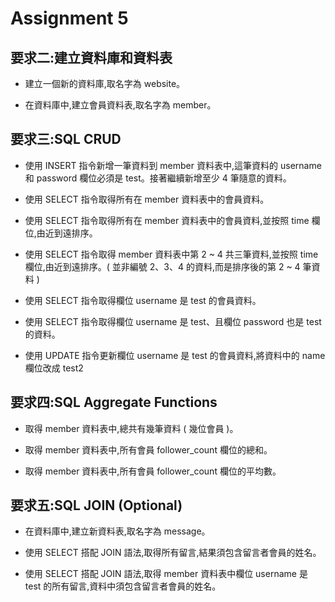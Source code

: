 # Assignment 5

## 要求二:建立資料庫和資料表

* 建立一個新的資料庫,取名字為 website。


* 在資料庫中,建立會員資料表,取名字為 member。



## 要求三:SQL CRUD

* 使用 INSERT 指令新增一筆資料到 member 資料表中,這筆資料的 username 和 password 欄位必須是 test。接著繼續新增至少 4 筆隨意的資料。


* 使用 SELECT 指令取得所有在 member 資料表中的會員資料。


* 使用 SELECT 指令取得所有在 member 資料表中的會員資料,並按照 time 欄位,由近到遠排序。


* 使用 SELECT 指令取得 member 資料表中第 2 ~ 4 共三筆資料,並按照 time 欄位,由近到遠排序。( 並非編號 2、3、4 的資料,而是排序後的第 2 ~ 4 筆資料 )


* 使用 SELECT 指令取得欄位 username 是 test 的會員資料。


* 使用 SELECT 指令取得欄位 username 是 test、且欄位 password 也是 test 的資料。


* 使用 UPDATE 指令更新欄位 username 是 test 的會員資料,將資料中的 name 欄位改成 test2



## 要求四:SQL Aggregate Functions

* 取得 member 資料表中,總共有幾筆資料 ( 幾位會員 )。


* 取得 member 資料表中,所有會員 follower_count 欄位的總和。


* 取得 member 資料表中,所有會員 follower_count 欄位的平均數。



## 要求五:SQL JOIN (Optional)

* 在資料庫中,建立新資料表,取名字為 message。


* 使用 SELECT 搭配 JOIN 語法,取得所有留言,結果須包含留言者會員的姓名。


* 使用 SELECT 搭配 JOIN 語法,取得 member 資料表中欄位 username 是 test 的所有留言,資料中須包含留言者會員的姓名。


